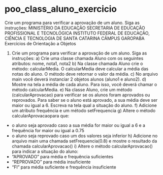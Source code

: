 # poo_class_aluno_exercicio
Crie um programa para verificar a aprovação de um aluno. Siga as instruções:
MINISTÉRIO DA EDUCAÇÃO
SECRETARIA DE EDUCAÇÃO PROFISSIONAL E TECNOLÓGICA
INSTITUTO FEDERAL DE EDUCAÇÃO, CIÊNCIA E TECNOLOGIA DE SANTA CATARINA
CÂMPUS GAROPABA
Exercícios de Orientação a Objetos
1) Crie um programa para verificar a aprovação de um aluno. Siga as instruções:
a) Crie uma classe chamada Aluno com os seguintes atributos: nome, nota1, nota2
b) Na classe chamada Aluno crie o método: calcularMedia.
O calcularMedia deve calcular a média das notas do aluno. O método deve retornar o
valor da média.
c) No arquivo main você deverá instanciar 2 objetos alunos (aluno1 e aluno2).
d) Mostre na tela a média de cada aluno. Para isso, você deverá chamar o método
calcularMedia.
e) Na classe Aluno, crie um método (calcularAprovacao) para verificar se os alunos foram
aprovados ou reprovados.
Para saber se o aluno está aprovado, a sua média deve ser maior ou igual a 6. Escreva
na tela qual a situação do aluno.
f) Adicione um atributo frequência e um método setFrequencia
g) Altere o método calcularAprovacaopara que:
- o aluno seja aprovado caso a sua média for maior ou igual a 6 e a frequência
for maior ou igual a 0.75
- o aluno seja reprovado caso um dos valores seja inferior
h) Adicione no arquivo main uma chamada setFrequencia(0.8) e mostre o resultado da
chamada calcularAprovacao()
i) Altere o método calcularAprovacao() para indicar a situação do aluno:
- “APROVADO” para média e frequência suficientes
- “REPROVADO” para média insuficiente
- “FI” para média suficiente e frequência insuficiente 